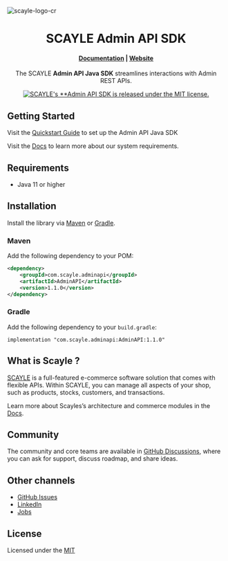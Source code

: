 ![scayle-logo-cr](https://cdn-prod.scayle.com/public/media/general/SCAYLE-Commerce-Engine-header.png)

<h1 align="center">
  SCAYLE Admin API SDK
</h1>

<h4 align="center">
  <a href="https://new.scayle.dev/en/">Documentation</a> |
  <a href="https://www.scayle.com/">Website</a>
</h4>

<p align="center">
  The SCAYLE <strong>Admin API Java SDK</strong> streamlines interactions with Admin REST APIs.
</p>
<p align="center">
  <a href="#"><img src="https://img.shields.io/badge/license-MIT-blue.svg" alt="SCAYLE's **Admin API SDK is released under the MIT license." /></a>
</p>

## Getting Started

Visit the [Quickstart Guide](https://new.scayle.dev/en/developer-guide/introduction/apis#admin-api) to set up the Admin API Java SDK

Visit the [Docs](https://new.scayle.dev/en/) to learn more about our system requirements.

## Requirements

* Java 11 or higher

## Installation

Install the library via [Maven](https://maven.apache.org/) or [Gradle](https://gradle.org/).

### Maven

Add the following dependency to your POM:

```xml
<dependency>
    <groupId>com.scayle.adminapi</groupId>
    <artifactId>AdminAPI</artifactId>
    <version>1.1.0</version>
</dependency>
```

### Gradle

Add the following dependency to your `build.gradle`:

```
implementation "com.scayle.adminapi:AdminAPI:1.1.0"
```

## What is Scayle ?

[SCAYLE](https://scayle.com) is a full-featured e-commerce software solution that comes with flexible APIs. Within SCAYLE, you can manage all aspects of your shop, such as products, stocks, customers, and transactions.

Learn more about Scayles’s architecture and commerce modules in the [Docs](https://new.scayle.dev/en/developer-guide).

##  Community

The community and core teams are available in [GitHub Discussions](https://github.com/scayle/admin-api-java-sdk/discussions), where you can ask for support, discuss roadmap, and share ideas.

## Other channels

- [GitHub Issues](https://github.com/scayle/admin-api-java-sdk/issues)
- [LinkedIn](https://www.linkedin.com/company/scaylecommerce/)
- [Jobs](https://careers.smartrecruiters.com/ABOUTYOUGmbH/scayle)

## License
Licensed under the [MIT](https://opensource.org/license/mit/)
